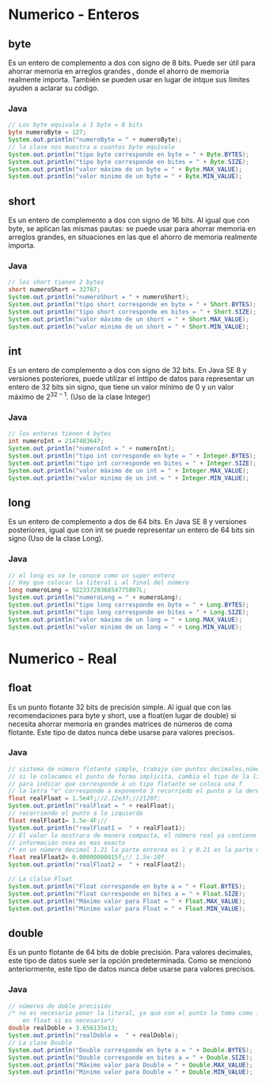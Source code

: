 # Numerico - Enteros
## byte
Es un entero de complemento a dos con signo de 8 bits. Puede ser útil para ahorrar memoria en arreglos grandes , donde el ahorro de memoria realmente importa. También se pueden usar en lugar de intque sus límites ayuden a aclarar su código.
### Java
```Java
// Los byte equivale a 1 byte = 8 bits
byte numeroByte = 127;
System.out.println("numeroByte = " + numeroByte);
// la clase nos muestra a cuantos byte equivale
System.out.println("tipo byte corresponde en byte = " + Byte.BYTES);
System.out.println("tipo byte corresponde en bites = " + Byte.SIZE);
System.out.println("valor máximo de un byte = " + Byte.MAX_VALUE);
System.out.println("valor minimo de un byte = " + Byte.MIN_VALUE);
```
## short
Es un entero de complemento a dos con signo de 16 bits. Al igual que con byte, se aplican las mismas pautas: se puede usar  para ahorrar memoria en arreglos grandes, en situaciones en las que el ahorro de memoria realmente importa.
### Java
```Java
// los short tienen 2 bytes
short numeroShort = 32767;
System.out.println("numeroShort = " + numeroShort);
System.out.println("tipo short corresponde en byte = " + Short.BYTES);
System.out.println("tipo short corresponde en bites = " + Short.SIZE);
System.out.println("valor máximo de un short = " + Short.MAX_VALUE);
System.out.println("valor minimo de un short = " + Short.MIN_VALUE);
```
## int
Es un entero de complemento a dos con signo de 32 bits. En Java SE 8 y versiones posteriores, puede utilizar el inttipo de datos para representar un entero de 32 bits sin signo, que tiene un valor mínimo de 0 y un valor máximo de $2^{32 -1}$. (Uso de la clase Integer)
### Java
```Java
// los enteros tienen 4 bytes
int numeroInt = 2147483647;
System.out.println("numeroInt = " + numeroInt);
System.out.println("tipo int corresponde en byte = " + Integer.BYTES);
System.out.println("tipo int corresponde en bites = " + Integer.SIZE);
System.out.println("valor máximo de un int = " + Integer.MAX_VALUE);
System.out.println("valor minimo de un int = " + Integer.MIN_VALUE);
```
## long
Es un entero de complemento a dos de 64 bits. En Java SE 8 y versiones posteriores, igual que con int se puede representar un entero de 64 bits sin signo (Uso de la clase Long).
### Java
```Java
// el long es se le conoce como un super entero
// Hay que colocar la literal L al final del número
long numeroLong = 9223372036854775807L;
System.out.println("numeroLong = " + numeroLong);
System.out.println("tipo long corresponde en byte = " + Long.BYTES);
System.out.println("tipo long corresponde en bites = " + Long.SIZE);
System.out.println("valor máximo de un long = " + Long.MAX_VALUE);
System.out.println("valor minimo de un long = " + Long.MIN_VALUE);
```
# Numerico - Real
## float
Es un punto flotante 32 bits de precisión simple. Al igual que con las recomendaciones para byte y short, use a float(en lugar de double) si necesita ahorrar memoria en grandes matrices de números de coma flotante. Este tipo de datos nunca debe usarse para valores precisos.
### Java
```Java
// sistema de número flotante simple, trabajo con puntos decimales,número real
// si le colocamos el punto de forma implicita, cambia el tipo de la litera
// para indicar que corresponde a un tipo flotante se coloca una f
// la letra "e" corresponde a exponente 3 recorriedo el punto a la derecha
float realFloat = 1.5e4f;//2.12e3f;//2120f;
System.out.println("realFloat = " + realFloat);
// recorriendo el punto a la izquierda
float realFloat1= 1.5e-4F;//
System.out.println("realFloat1 =  " + realFloat1);
// El valor lo mostrara de manera compacta, el número real ya contiene más
// información osea es mas exacto
/* en un número decimal 1.21 la parte enterea es 1 y 0.21 es la parte decimal */ 
float realFloat2= 0.00000000015f;// 1.5e-10f
System.out.println("realFloat2 =  " + realFloat2);

// La clalse Float
System.out.println("Float corresponde en byte a = " + Float.BYTES);
System.out.println("Float corresponde en bites a = " + Float.SIZE);
System.out.println("Máximo valor para Float = " + Float.MAX_VALUE);
System.out.println("Minimo valor para Float = " + Float.MIN_VALUE);
```
## double
Es un punto flotante de 64 bits de doble precisión. Para valores decimales, este tipo de datos suele ser la opción predeterminada. Como se mencionó anteriormente, este tipo de datos nunca debe usarse para valores precisos.

### Java
```Java
// números de doble precisión
/* no es necesario poner la literal, ya qué con el punto lo toma como 15.0d
    en float si es necesario*/
double realDoble = 3.656135e13;
System.out.println("realDoble =  " + realDoble);
// La clase Double
System.out.println("Double corresponde en byte a = " + Double.BYTES);
System.out.println("Double corresponde en bites a = " + Double.SIZE);
System.out.println("Máximo valor para Double = " + Double.MAX_VALUE);
System.out.println("Minimo valor para Double = " + Double.MIN_VALUE);
```